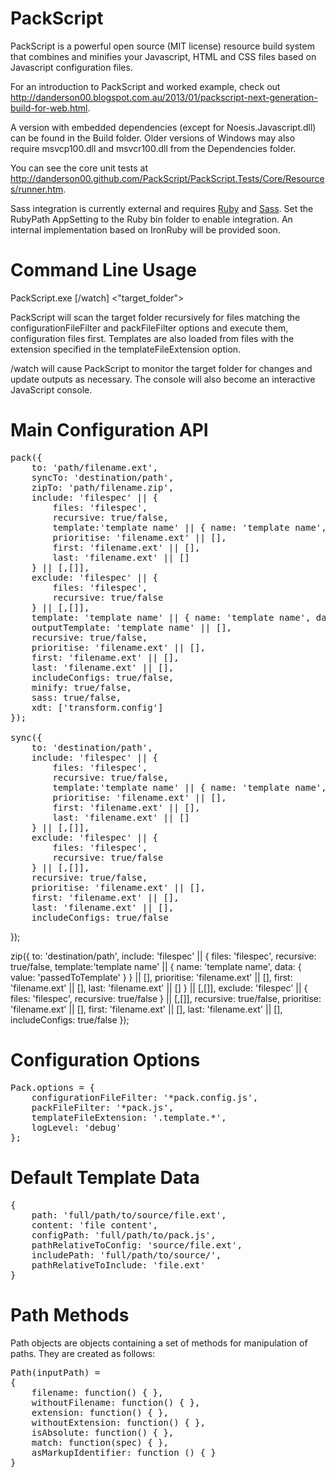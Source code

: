 PackScript
==========

PackScript is a powerful open source (MIT license) resource build system that combines and minifies your Javascript, HTML and CSS files based on Javascript configuration files.

For an introduction to PackScript and worked example, check out http://danderson00.blogspot.com.au/2013/01/packscript-next-generation-build-for-web.html.

A version with embedded dependencies (except for Noesis.Javascript.dll) can be found in the Build folder. 
Older versions of Windows may also require msvcp100.dll and msvcr100.dll from the Dependencies folder.

You can see the core unit tests at http://danderson00.github.com/PackScript/PackScript.Tests/Core/Resources/runner.htm.

Sass integration is currently external and requires [Ruby](http://rubyinstaller.org/downloads/) and [Sass](http://sass-lang.com/). Set the RubyPath AppSetting to the Ruby bin folder to enable integration. An internal implementation based on IronRuby will be provided soon.

Command Line Usage
==================

PackScript.exe [/watch] <"target_folder">

PackScript will scan the target folder recursively for files matching the configurationFileFilter and packFileFilter options and execute them, configuration files first. 
Templates are also loaded from files with the extension specified in the templateFileExtension option.

/watch will cause PackScript to monitor the target folder for changes and update outputs as necessary. The console will also become an interactive JavaScript console.


Main Configuration API
======================
<pre>
pack({
	to: 'path/filename.ext',
    syncTo: 'destination/path',
    zipTo: 'path/filename.zip',
	include: 'filespec' || {
		files: 'filespec',
		recursive: true/false,
		template:'template name' || { name: 'template name', data: { value: 'passedToTemplate' } } || [],
		prioritise: 'filename.ext' || [],
		first: 'filename.ext' || [],
		last: 'filename.ext' || []
	} || [,[]],
	exclude: 'filespec' || {
		files: 'filespec',
		recursive: true/false
	} || [,[]],
	template: 'template name' || { name: 'template name', data: { value: 'passedToTemplate' } } || [],
	outputTemplate: 'template name' || [],
	recursive: true/false,
	prioritise: 'filename.ext' || [],
	first: 'filename.ext' || [],
	last: 'filename.ext' || [],
	includeConfigs: true/false,
	minify: true/false,
	sass: true/false,
	xdt: ['transform.config']
});

sync({
    to: 'destination/path',
	include: 'filespec' || {
		files: 'filespec',
		recursive: true/false,
		template:'template name' || { name: 'template name', data: { value: 'passedToTemplate' } } || [],
		prioritise: 'filename.ext' || [],
		first: 'filename.ext' || [],
		last: 'filename.ext' || []
	} || [,[]],
	exclude: 'filespec' || {
		files: 'filespec',
		recursive: true/false
	} || [,[]],
	recursive: true/false,
	prioritise: 'filename.ext' || [],
	first: 'filename.ext' || [],
	last: 'filename.ext' || [],
	includeConfigs: true/false</pre>
});

zip({
    to: 'destination/path',
	include: 'filespec' || {
		files: 'filespec',
		recursive: true/false,
		template:'template name' || { name: 'template name', data: { value: 'passedToTemplate' } } || [],
		prioritise: 'filename.ext' || [],
		first: 'filename.ext' || [],
		last: 'filename.ext' || []
	} || [,[]],
	exclude: 'filespec' || {
		files: 'filespec',
		recursive: true/false
	} || [,[]],
	recursive: true/false,
	prioritise: 'filename.ext' || [],
	first: 'filename.ext' || [],
	last: 'filename.ext' || [],
	includeConfigs: true/false</pre>
});


Configuration Options
=====================
<pre>
Pack.options = {
    configurationFileFilter: '*pack.config.js',
    packFileFilter: '*pack.js',
    templateFileExtension: '.template.*',
    logLevel: 'debug'
};
</pre>


Default Template Data
=====================
<pre>
{
	path: 'full/path/to/source/file.ext',
	content: 'file content',
	configPath: 'full/path/to/pack.js',
	pathRelativeToConfig: 'source/file.ext',
	includePath: 'full/path/to/source/',
	pathRelativeToInclude: 'file.ext'
}
</pre>


Path Methods
============

Path objects are objects containing a set of methods for manipulation of paths. They are created as follows:

<pre>
Path(inputPath) =
{
	filename: function() { },
	withoutFilename: function() { },
	extension: function() { },
	withoutExtension: function() { },
	isAbsolute: function() { },
	match: function(spec) { },
	asMarkupIdentifier: function () { }
}
</pre>